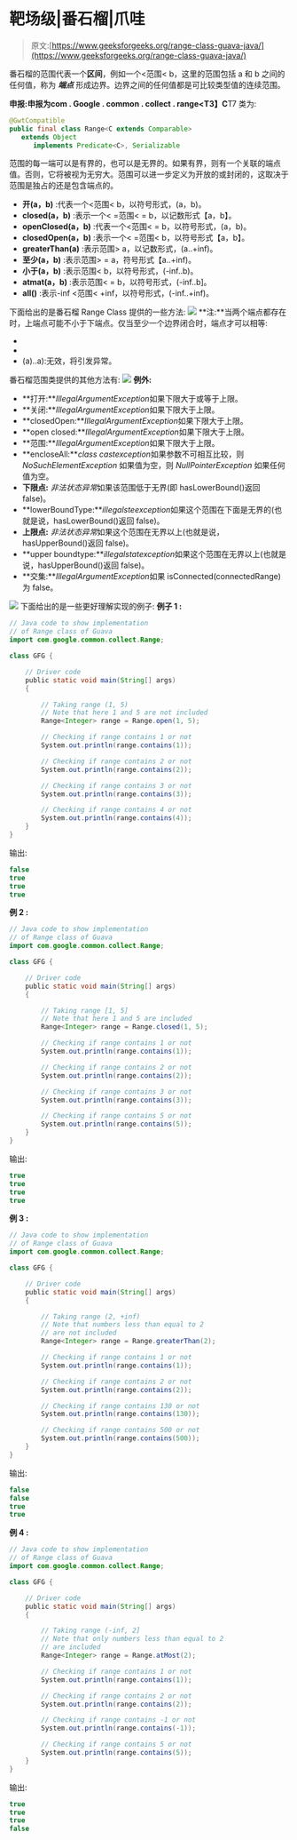 # 靶场级|番石榴|爪哇

> 原文:[https://www.geeksforgeeks.org/range-class-guava-java/](https://www.geeksforgeeks.org/range-class-guava-java/)

番石榴的范围代表一个**区间**，例如一个<范围< b，这里的范围包括 a 和 b 之间的任何值，称为 ***端点*** 形成边界。边界之间的任何值都是可比较类型值的连续范围。

**申报:**申报为**com . Google . common . collect . range<T3】C**T7 类为:

```java
@GwtCompatible
public final class Range<C extends Comparable>
   extends Object
      implements Predicate<C>, Serializable

```

范围的每一端可以是有界的，也可以是无界的。如果有界，则有一个关联的端点值。否则，它将被视为无穷大。范围可以进一步定义为开放的或封闭的，这取决于范围是独占的还是包含端点的。

*   **开(a，b)** :代表一个<范围< b，以符号形式，(a，b)。
*   **closed(a，b)** :表示一个< =范围< = b，以记数形式【a，b】。
*   **openClosed(a，b)** :代表一个<范围< = b，以符号形式，(a，b)。
*   **closedOpen(a，b)** :表示一个< =范围< b，以符号形式【a，b】。
*   **greaterThan(a)** :表示范围> a，以记数形式，(a..+inf)。
*   **至少(a，b)** :表示范围> = a，符号形式【a..+inf)。
*   **小于(a，b)** :表示范围< b，以符号形式，(-inf..b)。
*   **atmat(a，b)** :表示范围< = b，以符号形式，(-inf..b]。
*   **all()** :表示-inf <范围< +inf，以符号形式，(-inf..+inf)。

下面给出的是番石榴 Range Class 提供的一些方法:
![](img/ee6f6a8e95ac813f24a2851979032fc2.png)
**注:**当两个端点都存在时，上端点可能不小于下端点。仅当至少一个边界闭合时，端点才可以相等:

*   [a..a]:单例范围。
*   [a..a)或(a)..a]:空范围，也有效。
*   (a)..a):无效，将引发异常。

番石榴范围类提供的其他方法有:
![](img/aa67c1940f36c6408f9dbc8aaa3ac57f.png)
**例外:**

*   **打开:***IllegalArgumentException*如果下限大于或等于上限。
*   **关闭:***IllegalArgumentException*如果下限大于上限。
*   **closedOpen:***IllegalArgumentException*如果下限大于上限。
*   **open closed:***IllegalArgumentException*如果下限大于上限。
*   **范围:***IllegalArgumentException*如果下限大于上限。
*   **encloseAll:***class castexception*如果参数不可相互比较，则 *NoSuchElementException* 如果值为空，则 *NullPointerException* 如果任何值为空。
*   **下限点:** *非法状态异常*如果该范围低于无界(即 hasLowerBound()返回 false)。
*   **lowerBoundType:***illegalsteexception*如果这个范围在下面是无界的(也就是说，hasLowerBound()返回 false)。
*   **上限点:** *非法状态异常*如果这个范围在无界以上(也就是说，hasUpperBound()返回 false)。
*   **upper boundtype:***illegalstatexception*如果这个范围在无界以上(也就是说，hasUpperBound()返回 false)。
*   **交集:***IllegalArgumentException*如果 isConnected(connectedRange)为 false。

![](img/a60f28f0ee05181e1389ec063baa24d3.png)
下面给出的是一些更好理解实现的例子:
**例子 1 :**

```java
// Java code to show implementation
// of Range class of Guava
import com.google.common.collect.Range;

class GFG {

    // Driver code
    public static void main(String[] args)
    {

        // Taking range (1, 5)
        // Note that here 1 and 5 are not included
        Range<Integer> range = Range.open(1, 5);

        // Checking if range contains 1 or not
        System.out.println(range.contains(1));

        // Checking if range contains 2 or not
        System.out.println(range.contains(2));

        // Checking if range contains 3 or not
        System.out.println(range.contains(3));

        // Checking if range contains 4 or not
        System.out.println(range.contains(4));
    }
}
```

输出:

```java
false
true
true
true

```

**例 2 :**

```java
// Java code to show implementation
// of Range class of Guava
import com.google.common.collect.Range;

class GFG {

    // Driver code
    public static void main(String[] args)
    {

        // Taking range [1, 5]
        // Note that here 1 and 5 are included
        Range<Integer> range = Range.closed(1, 5);

        // Checking if range contains 1 or not
        System.out.println(range.contains(1));

        // Checking if range contains 2 or not
        System.out.println(range.contains(2));

        // Checking if range contains 3 or not
        System.out.println(range.contains(3));

        // Checking if range contains 5 or not
        System.out.println(range.contains(5));
    }
}
```

输出:

```java
true
true
true
true

```

**例 3 :**

```java
// Java code to show implementation
// of Range class of Guava
import com.google.common.collect.Range;

class GFG {

    // Driver code
    public static void main(String[] args)
    {

        // Taking range (2, +inf)
        // Note that numbers less than equal to 2
        // are not included
        Range<Integer> range = Range.greaterThan(2);

        // Checking if range contains 1 or not
        System.out.println(range.contains(1));

        // Checking if range contains 2 or not
        System.out.println(range.contains(2));

        // Checking if range contains 130 or not
        System.out.println(range.contains(130));

        // Checking if range contains 500 or not
        System.out.println(range.contains(500));
    }
}
```

输出:

```java
false
false
true
true

```

**例 4 :**

```java
// Java code to show implementation
// of Range class of Guava
import com.google.common.collect.Range;

class GFG {

    // Driver code
    public static void main(String[] args)
    {

        // Taking range (-inf, 2]
        // Note that only numbers less than equal to 2
        // are included
        Range<Integer> range = Range.atMost(2);

        // Checking if range contains 1 or not
        System.out.println(range.contains(1));

        // Checking if range contains 2 or not
        System.out.println(range.contains(2));

        // Checking if range contains -1 or not
        System.out.println(range.contains(-1));

        // Checking if range contains 5 or not
        System.out.println(range.contains(5));
    }
}
```

输出:

```java
true
true
true
false

```